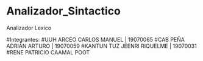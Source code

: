 # Analizador_Sintactico
Analizador Lexico

#Integrantes:
#UUH ARCEO CARLOS MANUEL | 19070065
#CAB PEÑA ADRIÁN ARTURO | 19070059
#KANTUN TUZ JEENRI RIQUELME | 19070031
#RENE PATRICIO CAAMAL POOT
